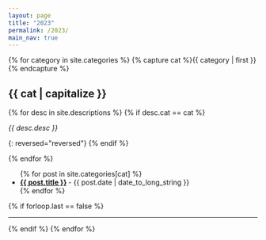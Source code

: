 ```yaml
---
layout: page
title: "2023"
permalink: /2023/
main_nav: true
---
```


{% for category in site.categories %}
  {% capture cat %}{{ category | first }}{% endcapture %}
  <h2 id="{{cat}}">{{ cat | capitalize }}</h2>
  
  {% for desc in site.descriptions %}
    {% if desc.cat == cat %}
      <p class="desc"><em>{{ desc.desc }}</em></p>
      {: reversed="reversed"}
    {% endif %}
    
  {% endfor %}
  
  
  <ul class="posts-list">
  {% for post in site.categories[cat] %}
    <li>
      <strong>
        <a href="{{ post.url | prepend: site.baseurl }}">{{ post.title }}</a>
      </strong>
      <span class="post-date">- {{ post.date | date_to_long_string }}</span>
    </li>
  {% endfor %}
  </ul>
  {% if forloop.last == false %}<hr>{% endif %}
{% endfor %}
<br>
